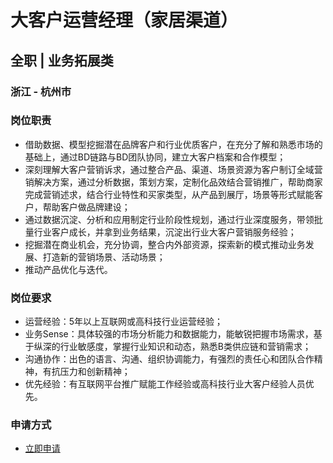 
# 大客户运营经理（家居渠道）
## 全职  |  业务拓展类
### 浙江 - 杭州市

### 岗位职责
- 借助数据、模型挖掘潜在品牌客户和行业优质客户，在充分了解和熟悉市场的基础上，通过BD链路与BD团队协同，建立大客户档案和合作模型；
- 深刻理解大客户营销诉求，通过整合产品、渠道、场景资源为客户制订全域营销解决方案，通过分析数据，策划方案，定制化品效结合营销推广，帮助商家完成营销述求，结合行业特性和买家类型，从产品到展厅，场景等形式赋能客户，帮助客户做品牌建设；
- 通过数据沉淀、分析和应用制定行业阶段性规划，通过行业深度服务，带领批量行业客户成长，并拿到业务结果，沉淀出行业大客户营销服务经验；
- 挖掘潜在商业机会，充分协调，整合内外部资源，探索新的模式推动业务发展、打造新的营销场景、活动场景；
- 推动产品优化与迭代。
### 岗位要求
- 运营经验：5年以上互联网或高科技行业运营经验；
- 业务Sense：具体较强的市场分析能力和数据能力，能敏锐把握市场需求，基于纵深的行业敏感度，掌握行业知识和动态，熟悉B类供应链和营销需求；
- 沟通协作：出色的语言、沟通、组织协调能力，有强烈的责任心和团队合作精神，有抗压力和创新精神；
- 优先经验：有互联网平台推广赋能工作经验或高科技行业大客户经验人员优先。
### 申请方式
- <a href="mailto:hr@tuya.com?subject=求职简历-大客户运营经理（家居渠道）-来自GitHub">立即申请</a>